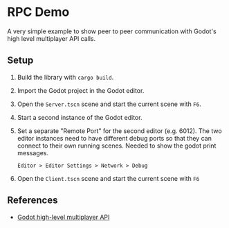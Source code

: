 # RPC Demo

A very simple example to show peer to peer communication with Godot's high level multiplayer API calls.


## Setup

1. Build the library with `cargo build`.

2. Import the Godot project in the Godot editor.

3. Open the `Server.tscn` scene and start the current scene with `F6`.

4. Start a second instance of the Godot editor.

5. Set a separate "Remote Port" for the second editor (e.g. 6012). The two editor instances need to have different debug ports so that they can connect to their own running scenes. Needed to show the godot print messages.

    `Editor > Editor Settings > Network > Debug`

5. Open the `Client.tscn` scene and start the current scene with `F6`


## References

* [Godot high-level multiplayer API](https://docs.godotengine.org/en/stable/tutorials/networking/high_level_multiplayer.html)
